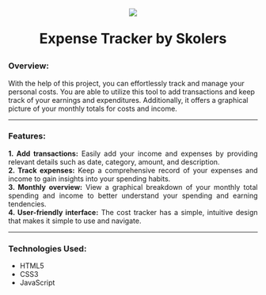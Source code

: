<h1 align="center">
<img src="https://github.com/Fastest-Coder-First/ExpenseTracker_Skolers/assets/66639966/64247ab7-d656-4273-a06e-17b8472669f5" align="center" />
  
Expense Tracker by Skolers
</h1>
<h3>Overview:</h3>
With the help of this project, you can effortlessly track and manage your personal costs. You are able to utilize this tool to add transactions and keep track of your earnings and expenditures. Additionally, it offers a graphical picture of your monthly totals for costs and income.
<br>
<hr>
<h3>Features:</h3>
<p style = "text-align: justify">
<b>1. Add transactions:</b> Easily add your income and expenses by providing relevant details such as date, category, amount, and description.<br>
<b>2. Track expenses:</b> Keep a comprehensive record of your expenses and income to gain insights into your spending habits.<br>
<b>3. Monthly overview:</b> View a graphical breakdown of your monthly total spending and income to better understand your spending and earning tendencies. <br>
<b>4. User-friendly interface:</b> The cost tracker has a simple, intuitive design that makes it simple to use and navigate.
</p>  
<hr>
<h3>Technologies Used:</h3>
<ul>
  <li>HTML5</li>
  <li>CSS3</li>
  <li>JavaScript</li>
</ul>
